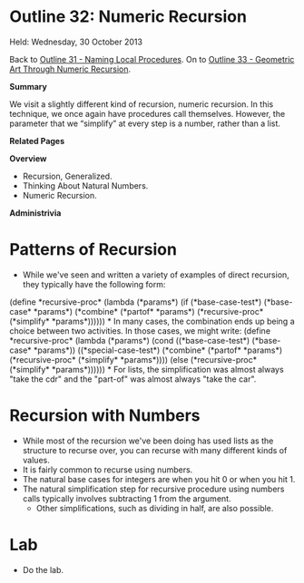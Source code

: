 Outline 32: Numeric Recursion
=============================

Held: Wednesday, 30 October 2013

Back to [Outline 31 - Naming Local Procedures](outline.31.html).
On to [Outline 33 - Geometric Art Through Numeric Recursion](outline.33.html).

**Summary**

We visit a slightly different kind of recursion, numeric recursion.  In
this technique, we once again have procedures call themselves.  However,
the parameter that we <q>simplify</q> at every step is a number, rather
than a list.

**Related Pages**


**Overview**

* Recursion, Generalized.
* Thinking About Natural Numbers.
* Numeric Recursion.

**Administrivia**


Patterns of Recursion
=====================
* While we've seen and written a variety of examples of direct recursion, 
  they typically have the following form:
<boxcode>
(define *recursive-proc*
  (lambda (*params*)
    (if (*base-case-test*)
        (*base-case* *params*)
        (*combine* (*partof* *params*)
                 (*recursive-proc* (*simplify* *params*))))))
</boxcode>
* In many cases, the combination ends up being a choice between two
  activities.  In those cases, we might write:
<boxcode>
(define *recursive-proc*
  (lambda (*params*)
    (cond
      ((*base-case-test*) 
       (*base-case* *params*))
      ((*special-case-test*)
        (*combine* (*partof* *params*)
                 (*recursive-proc* (*simplify* *params*))))
      (else
        (*recursive-proc* (*simplify* *params*))))))
</boxcode>
* For lists, the simplification was almost always "take the cdr"
  and the "part-of" was almost always "take the car".

Recursion with Numbers
======================
* While most of the recursion we've been doing has used lists as the structure to recurse over, you can recurse with many different kinds of values.
* It is fairly common to recurse using numbers.
* The natural base cases for integers are when you hit 0 or when you hit 1.
* The natural simplification step for recursive procedure using numbers calls typically involves subtracting 1 from the argument.
    * Other simplifications, such as dividing in half, are also possible.

Lab
===
* Do [](../Labs/numeric-recursion.html)the lab</a>.


